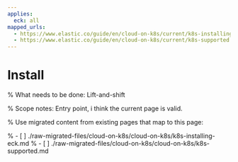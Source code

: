 ```yaml
---
applies:
  eck: all
mapped_urls:
  - https://www.elastic.co/guide/en/cloud-on-k8s/current/k8s-installing-eck.html
  - https://www.elastic.co/guide/en/cloud-on-k8s/current/k8s-supported.html
---
```


# Install

% What needs to be done: Lift-and-shift

% Scope notes: Entry point, i think the current page is valid.

% Use migrated content from existing pages that map to this page:

% - [ ] ./raw-migrated-files/cloud-on-k8s/cloud-on-k8s/k8s-installing-eck.md
% - [ ] ./raw-migrated-files/cloud-on-k8s/cloud-on-k8s/k8s-supported.md